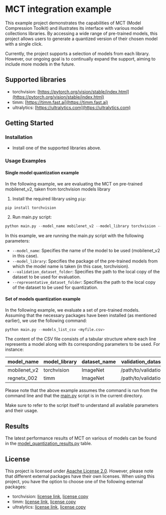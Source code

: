 # MCT integration example 

This example project demonstrates the capabilities of MCT (Model Compression Toolkit) and illustrates its interface
with various model collections libraries. By accessing a wide range of pre-trained models, this project allows users to
generate a quantized version of their chosen model with a single click. 

Currently, the project supports a selection of models from each library. However, our ongoing goal is to continually
expand the support, aiming to include more models
in the future.   


## Supported libraries
- torchvision: [https://pytorch.org/vision/stable/index.html](https://pytorch.org/vision/stable/index.html)
- timm: [https://timm.fast.ai](https://timm.fast.ai)
- ultralytics: [https://ultralytics.com](https://ultralytics.com)


## Getting Started
### Installation 
- Install one of the supported libraries above.


### Usage Examples
#### Single model quantization example
In the following example, we are evaluating the MCT on pre-trained mobilenet_v2, taken from torchvision models library
1. Install the required library using `pip`:
```bash
pip install torchvision
 ```
2. Run main.py script:
```python
python main.py --model_name mobilenet_v2 --model_library torchvision --validation_dataset_folder <my path> --representative_dataset_folder <my path> 
```
In this example, we are running the main.py script with the following parameters:
- `--model_name`: Specifies the name of the model to be used (mobilenet_v2 in this case).
- `--model_library`: Specifies the package of the pre-trained models from which the model name is taken (in this case, torchvision).
- `--validation_dataset_folder`: Specifies the path to the local copy of the dataset to be used for evaluation.
- `--representative_dataset_folder`: Specifies the path to the local copy of the dataset to be used for quantization.

#### Set of models quantization example
In the following example, we evaluate a set of pre-trained models. Assuming that the necessary packages have been installed (as mentioned earlier), we use the following command:
```python
python main.py --models_list_csv <myfile.csv>
```
The content of the CSV file consists of a tabular structure where each line represents a model along with its corresponding parameters to be used. For instance:

| model_name    | model_library | dataset_name  | validation_dataset_folder     | representative_dataset_folder     |
|---------------|---------------|---------------|-------------------------------|-----------------------------------|
| mobilenet_v2  | torchvision   | ImageNet      | /path/to/validation/dataset   | /path/to/representative/dataset   |
| regnetx_002   | timm          | ImageNet      | /path/to/validation/dataset   | /path/to/representative/dataset   |



Please note that the above example assumes the command is run from the command line and that the [main.py](./main.py) script is in the current directory.

Make sure to refer to the script itself to understand all available parameters and their usage.
## Results
The latest performance results of MCT on various of models can be found in the [model_quantization_results.py](./results/model_quantization_results.csv) table. 


## License
This project is licensed under [Apache License 2.0](../../LICENSE.md).
However, please note that different external packages have their own licenses. When using this project, you have the option to choose one of the following external packages:

- torchvision: [license link](https://github.com/UiPath/torchvision/blob/master/LICENSE), [license copy](./pytorch_fw/torchvision/LICENSE)
- timm: [license link](https://github.com/huggingface/pytorch-image-models/blob/main/LICENSE), [license copy](./pytorch_fw/timm/LICENSE)
- ultralytics: [license link](https://github.com/ultralytics/ultralytics/blob/main/LICENSE), [license copy](./pytorch_fw/ultralytics/LICENSE)
